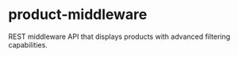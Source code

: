 # product-middleware
REST middleware API that displays products with advanced filtering capabilities.
